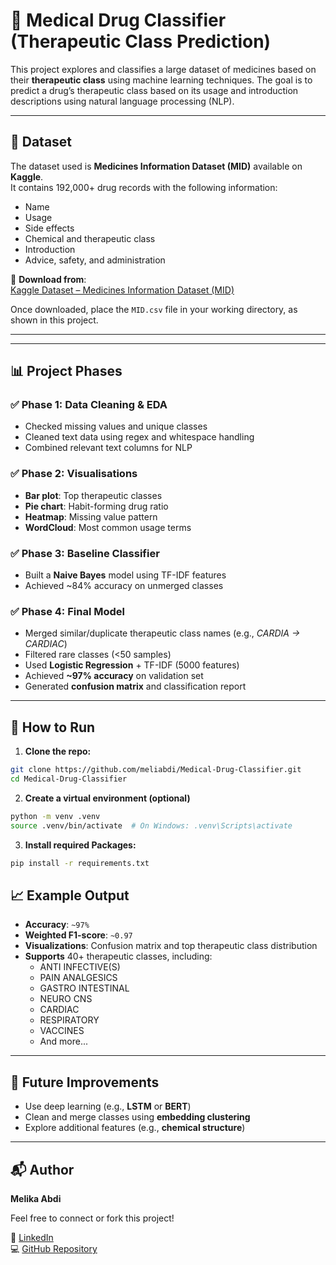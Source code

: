 # 🧬 Medical Drug Classifier (Therapeutic Class Prediction)

This project explores and classifies a large dataset of medicines based on their **therapeutic class** using machine learning techniques. The goal is to predict a drug’s therapeutic class based on its usage and introduction descriptions using natural language processing (NLP).

---

## 📂 Dataset

The dataset used is **Medicines Information Dataset (MID)** available on **Kaggle**.  
It contains 192,000+ drug records with the following information:
- Name
- Usage
- Side effects
- Chemical and therapeutic class
- Introduction
- Advice, safety, and administration

🔗 **Download from**:  
[Kaggle Dataset – Medicines Information Dataset (MID)](https://www.kaggle.com/datasets/imtkaggleteam/medical-information-dataset)

Once downloaded, place the `MID.csv` file in your working directory, as shown in this project.

---


---

## 📊 Project Phases

### ✅ Phase 1: Data Cleaning & EDA
- Checked missing values and unique classes
- Cleaned text data using regex and whitespace handling
- Combined relevant text columns for NLP

### ✅ Phase 2: Visualisations
- **Bar plot**: Top therapeutic classes
- **Pie chart**: Habit-forming drug ratio
- **Heatmap**: Missing value pattern
- **WordCloud**: Most common usage terms

### ✅ Phase 3: Baseline Classifier
- Built a **Naive Bayes** model using TF-IDF features
- Achieved ~84% accuracy on unmerged classes

### ✅ Phase 4: Final Model
- Merged similar/duplicate therapeutic class names (e.g., *CARDIA → CARDIAC*)
- Filtered rare classes (<50 samples)
- Used **Logistic Regression** + TF-IDF (5000 features)
- Achieved **~97% accuracy** on validation set
- Generated **confusion matrix** and classification report

---

## 🚀 How to Run

1. **Clone the repo:**
```bash
git clone https://github.com/meliabdi/Medical-Drug-Classifier.git
cd Medical-Drug-Classifier
```


2. **Create a virtual environment (optional)**
```bash
python -m venv .venv
source .venv/bin/activate  # On Windows: .venv\Scripts\activate
```


3. **Install required Packages:**
```bash
pip install -r requirements.txt
```

## 📈 Example Output

- **Accuracy**: `~97%`  
- **Weighted F1-score**: `~0.97`  
- **Visualizations**: Confusion matrix and top therapeutic class distribution  
- **Supports** 40+ therapeutic classes, including:
  - ANTI INFECTIVE(S)
  - PAIN ANALGESICS
  - GASTRO INTESTINAL
  - NEURO CNS
  - CARDIAC
  - RESPIRATORY
  - VACCINES
  - And more...

---

## 🧠 Future Improvements

- Use deep learning (e.g., **LSTM** or **BERT**)
- Clean and merge classes using **embedding clustering**
- Explore additional features (e.g., **chemical structure**)

---

## 📬 Author

**Melika Abdi**

Feel free to connect or fork this project!  

📧 [LinkedIn](https://www.linkedin.com/in/melika-abdi01)  
💻 [GitHub Repository](https://github.com/meliabdi/Medical-Drug-Classifier)


